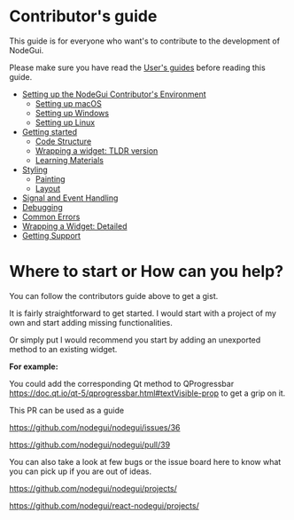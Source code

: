 # Contributor's guide

This guide is for everyone who want's to contribute to the development of NodeGui.

Please make sure you have read the [User's guides](https://docs.nodegui.org/#/) before reading this guide.

- [Setting up the NodeGui Contributor's Environment](setting-up.md)
  - [Setting up macOS](setting-up.md#macosx)
  - [Setting up Windows](setting-up.md#windows)
  - [Setting up Linux](setting-up.md#linux)
- [Getting started](getting-started.md)
  - [Code Structure](getting-started.md#Code-Structure)
  - [Wrapping a widget: TLDR version](getting-started.md#Wrapping-a-widget)
  - [Learning Materials](getting-started.md#Learning-Materials)
- [Styling](styling.md)
  - [Painting](styling.md#painting)
  - [Layout](styling.md#layout)
- [Signal and Event Handling](signal_and_event_handling.md)
- [Debugging](debugging.md)
- [Common Errors](common_errors.md)
- [Wrapping a Widget: Detailed](wrapping_widgets.md)
- [Getting Support](/docs/tutorial/support.md)


# Where to start or How can you help?

 You can follow the contributors guide above to get a gist.

 It is fairly straightforward to get started. I would start with a project of my own and start adding missing functionalities.
 
 Or simply put I would recommend you start by adding an unexported method to an existing widget.
 
 **For example:**
 
 You could add the corresponding Qt method to QProgressbar
 https://doc.qt.io/qt-5/qprogressbar.html#textVisible-prop to get a grip on it.

 This PR can be used as a guide
 
 https://github.com/nodegui/nodegui/issues/36
 
 https://github.com/nodegui/nodegui/pull/39

 You can also take a look at few bugs or the issue board here to know what you can pick up if you are out of ideas.
 
 https://github.com/nodegui/nodegui/projects/
 
 https://github.com/nodegui/react-nodegui/projects/

